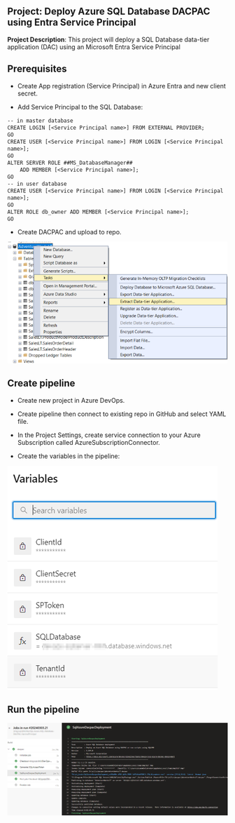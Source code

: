 ## Project: Deploy Azure SQL Database DACPAC using Entra Service Principal

**Project Description**: This project will deploy a SQL Database data-tier application (DAC) using an Microsoft Entra Service Principal

## Prerequisites

* Create App registration (Service Principal) in Azure Entra and new client secret.

* Add Service Principal to the SQL Database:

```
-- in master database
CREATE LOGIN [<Service Principal name>] FROM EXTERNAL PROVIDER;
GO
CREATE USER [<Service Principal name>] FROM LOGIN [<Service Principal name>];
GO
ALTER SERVER ROLE ##MS_DatabaseManager##
    ADD MEMBER [<Service Principal name>];
GO
-- in user database
CREATE USER [<Service Principal name>] FROM LOGIN [<Service Principal name>];
GO
ALTER ROLE db_owner ADD MEMBER [<Service Principal name>];
GO
```

* Create DACPAC and upload to repo.

![Create DACPAC](/screenshots/ExtractData-tierApplication.png)


## Create pipeline

* Create new project in Azure DevOps.

* Create pipeline then connect to existing repo in GitHub and select YAML file.

* In the Project Settings, create service connection to your Azure Subscription called AzureSubscriptionConnector.

* Create the variables in the pipeline:

![Pipeline variables](/screenshots/pipeline_variables.png)

## Run the pipeline

![run the pipeline](/screenshots/dacpacdeployment.png)